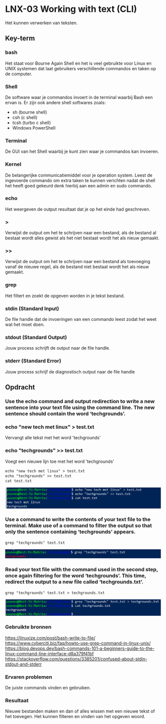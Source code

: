 # LNX-03 Working with text (CLI)  
Het kunnen verwerken van teksten.

## Key-term

### bash  
Het staat voor Bourne Again Shell en het is veel gebruikte voor Linux en UNIX systemen dat laat gebruikers verschillende commandos en taken op de computer. 

### Shell  
De software waar je commandos invoert in de terminal waarbij Bash een ervan is. Er zijn ook andere shell softwares zoals:
* sh (bourne shell)
* csh (c shell)
* tcsh (turbo c shell)
* Windows PowerShell

### Terminal
De GUI van het Shell waarbij je kunt zien waar je commandos kan invoeren.

### Kernel
De belangerijke communicatiemiddel voor je operation system. Leest de ingevoerde commando om extra taken te kunnen verichten nadat de shell het heeft goed gekeurd denk hierbij aan een admin en sudo commando. 

### echo  
Het weergeven de output resultaat dat je op het einde had geschreven.

### >  
Verwijst de output om het te schrijven naar een bestand, als de bestand al bestaat wordt alles gewist als het niet bestaat wordt het als nieuw gemaakt.

###  >>  
Verwijst de output om het te schrijven naar een bestand als toevoeging vanaf de nieuwe regel, als de bestand niet bestaat wordt het als nieuw gemaakt.

### grep  
Het filtert en zoekt de opgeven worden in je tekst bestand.

### stdin  (Standard Input)   
De file handle dat de invoeringen van een commando leest zodat het weet wat het moet doen.

### stdout  (Standard Output)
Jouw process schrijft de output naar de file handle.

### stderr  (Standard Error)  
Jouw process schrijf de diagnostisch output naar de file handle

## Opdracht  

### Use the echo command and output redirection to write a new sentence into your text file using the command line. The new sentence should contain the word ‘techgrounds’.


### echo "new tech met linux" > test.txt  
Vervangt alle tekst met het word 'techgrounds'

### echo "techgrounds" >> test.txt  
Voegt een nieuwe lijn toe met het word 'techgrounds'

```
echo "new tech met linux" > test.txt
echo "techgrounds" >> test.txt
cat test.txt
```

![resultaat](/00_includes/LNX-03-resultaat.png "resultaat")

### Use a command to write the contents of your text file to the terminal. Make use of a command to filter the output so that only the sentence containing ‘techgrounds’ appears.

```
grep "techgrounds" test.txt
```
![resultaat](/00_includes/LNX-03-resultaat2.png "resultaat")

### Read your text file with the command used in the second step, once again filtering for the word ‘techgrounds’. This time, redirect the output to a new file called ‘techgrounds.txt’.

```
grep "techgrounds" test.txt > techgrounds.txt
```
![resultaat](/00_includes/LNX-03-resultaat3.png "resultaat")

### Gebruikte bronnen
https://linuxize.com/post/bash-write-to-file/
https://www.cyberciti.biz/faq/howto-use-grep-command-in-linux-unix/
https://blog.devops.dev/bash-commands-101-a-beginners-guide-to-the-linux-command-line-interface-d8a379f41bf
https://stackoverflow.com/questions/3385201/confused-about-stdin-stdout-and-stderr

### Ervaren problemen  
De juiste commands vinden en gebruiken.   

### Resultaat
Nieuwe bestanden maken en dan of alles wissen met een nieuwe tekst of het toevegen. Het kunnen filteren en vinden van het opgeven woord.
